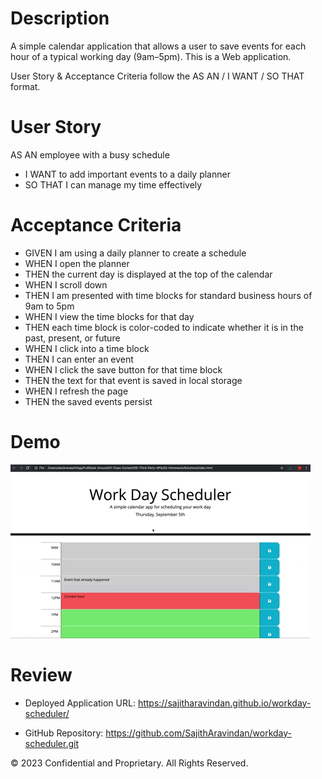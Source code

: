 # Description
A simple calendar application that allows a user to save events for each hour of a typical working day (9am–5pm). This is a Web application.

User Story & Acceptance Criteria follow the AS AN / I WANT / SO THAT format.

# User Story
AS AN employee with a busy schedule
* I WANT to add important events to a daily planner
* SO THAT I can manage my time effectively

# Acceptance Criteria
* GIVEN I am using a daily planner to create a schedule
* WHEN I open the planner
* THEN the current day is displayed at the top of the calendar
* WHEN I scroll down
* THEN I am presented with time blocks for standard business hours of 9am to 5pm
* WHEN I view the time blocks for that day
* THEN each time block is color-coded to indicate whether it is in the past, present, or future
* WHEN I click into a time block
* THEN I can enter an event
* WHEN I click the save button for that time block
* THEN the text for that event is saved in local storage
* WHEN I refresh the page
* THEN the saved events persist

# Demo
<img src="./assets/img/05-third-party-apis-homework-demo.gif">

# Review
* Deployed Application URL: https://sajitharavindan.github.io/workday-scheduler/

* GitHub Repository: https://github.com/SajithAravindan/workday-scheduler.git

© 2023 Confidential and Proprietary. All Rights Reserved.